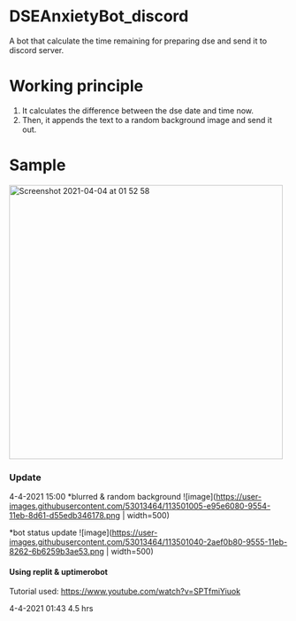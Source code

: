# DSEAnxietyBot_discord
A bot that calculate the time remaining for preparing dse and send it to discord server.



# Working principle #

1. It calculates the difference between the dse date and time now.
2. Then, it appends the text to a random background image and send it out.



# Sample #
<img width="495" alt="Screenshot 2021-04-04 at 01 52 58" src="https://user-images.githubusercontent.com/53013464/113487075-7e774000-94e8-11eb-8271-dc3dd0946f58.png">



### Update ###
4-4-2021 15:00
*blurred & random background
![image](https://user-images.githubusercontent.com/53013464/113501005-e95e6080-9554-11eb-8d61-d55edb346178.png | width=500)

*bot status update
![image](https://user-images.githubusercontent.com/53013464/113501040-2aef0b80-9555-11eb-8262-6b6259b3ae53.png | width=500)

#### Using replit & uptimerobot ####
Tutorial used:
https://www.youtube.com/watch?v=SPTfmiYiuok



4-4-2021 01:43
4.5 hrs
